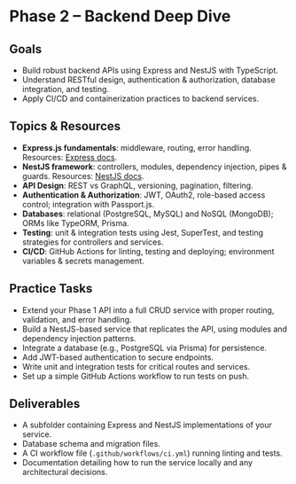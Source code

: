 # Phase 2 – Backend Deep Dive

## Goals
- Build robust backend APIs using Express and NestJS with TypeScript.
- Understand RESTful design, authentication & authorization, database integration, and testing.
- Apply CI/CD and containerization practices to backend services.

## Topics & Resources
- **Express.js fundamentals**: middleware, routing, error handling. Resources: [Express docs](https://expressjs.com/).
- **NestJS framework**: controllers, modules, dependency injection, pipes & guards. Resources: [NestJS docs](https://docs.nestjs.com/).
- **API Design**: REST vs GraphQL, versioning, pagination, filtering.
- **Authentication & Authorization**: JWT, OAuth2, role-based access control; integration with Passport.js.
- **Databases**: relational (PostgreSQL, MySQL) and NoSQL (MongoDB); ORMs like TypeORM, Prisma.
- **Testing**: unit & integration tests using Jest, SuperTest, and testing strategies for controllers and services.
- **CI/CD**: GitHub Actions for linting, testing and deploying; environment variables & secrets management.

## Practice Tasks
- Extend your Phase 1 API into a full CRUD service with proper routing, validation, and error handling.
- Build a NestJS-based service that replicates the API, using modules and dependency injection patterns.
- Integrate a database (e.g., PostgreSQL via Prisma) for persistence.
- Add JWT-based authentication to secure endpoints.
- Write unit and integration tests for critical routes and services.
- Set up a simple GitHub Actions workflow to run tests on push.

## Deliverables
- A subfolder containing Express and NestJS implementations of your service.
- Database schema and migration files.
- A CI workflow file (`.github/workflows/ci.yml`) running linting and tests.
- Documentation detailing how to run the service locally and any architectural decisions.
